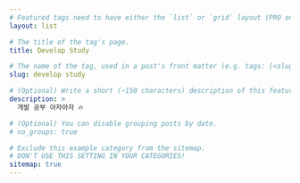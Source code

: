 ```yaml
---
# Featured tags need to have either the `list` or `grid` layout (PRO only).
layout: list

# The title of the tag's page.
title: Develop Study

# The name of the tag, used in a post's front matter (e.g. tags: [<slug>]).
slug: develop study

# (Optional) Write a short (~150 characters) description of this featured tag.
description: >
  개발 공부 아자아자 🔥

# (Optional) You can disable grouping posts by date.
# no_groups: true

# Exclude this example category from the sitemap.
# DON'T USE THIS SETTING IN YOUR CATEGORIES!
sitemap: true
---
```

